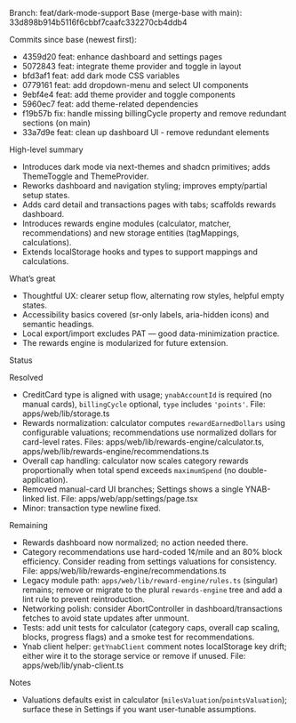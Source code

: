 Branch: feat/dark-mode-support
Base (merge-base with main): 33d898b914b5116f6cbbf7caafc332270cb4ddb4

Commits since base (newest first):
- 4359d20 feat: enhance dashboard and settings pages
- 5072843 feat: integrate theme provider and toggle in layout
- bfd3af1 feat: add dark mode CSS variables
- 0779161 feat: add dropdown-menu and select UI components
- 9ebf4e4 feat: add theme provider and toggle components
- 5960ec7 feat: add theme-related dependencies
- f19b57b fix: handle missing billingCycle property and remove redundant sections (on main)
- 33a7d9e feat: clean up dashboard UI - remove redundant elements

High-level summary
- Introduces dark mode via next-themes and shadcn primitives; adds ThemeToggle and ThemeProvider.
- Reworks dashboard and navigation styling; improves empty/partial setup states.
- Adds card detail and transactions pages with tabs; scaffolds rewards dashboard.
- Introduces rewards engine modules (calculator, matcher, recommendations) and new storage entities (tagMappings, calculations).
- Extends localStorage hooks and types to support mappings and calculations.

What’s great
- Thoughtful UX: clearer setup flow, alternating row styles, helpful empty states.
- Accessibility basics covered (sr-only labels, aria-hidden icons) and semantic headings.
- Local export/import excludes PAT — good data-minimization practice.
- The rewards engine is modularized for future extension.

Status

Resolved
- CreditCard type is aligned with usage; `ynabAccountId` is required (no manual cards), `billingCycle` optional, `type` includes `'points'`. File: apps/web/lib/storage.ts
- Rewards normalization: calculator computes `rewardEarnedDollars` using configurable valuations; recommendations use normalized dollars for card-level rates. Files: apps/web/lib/rewards-engine/calculator.ts, apps/web/lib/rewards-engine/recommendations.ts
- Overall cap handling: calculator now scales category rewards proportionally when total spend exceeds `maximumSpend` (no double-application).
- Removed manual-card UI branches; Settings shows a single YNAB-linked list. File: apps/web/app/settings/page.tsx
- Minor: transaction type newline fixed.

Remaining
- Rewards dashboard now normalized; no action needed there.
- Category recommendations use hard-coded 1¢/mile and an 80% block efficiency. Consider reading from settings valuations for consistency. File: apps/web/lib/rewards-engine/recommendations.ts
- Legacy module path: `apps/web/lib/reward-engine/rules.ts` (singular) remains; remove or migrate to the plural `rewards-engine` tree and add a lint rule to prevent reintroduction.
- Networking polish: consider AbortController in dashboard/transactions fetches to avoid state updates after unmount.
- Tests: add unit tests for calculator (category caps, overall cap scaling, blocks, progress flags) and a smoke test for recommendations.
- Ynab client helper: `getYnabClient` comment notes localStorage key drift; either wire it to the storage service or remove if unused. File: apps/web/lib/ynab-client.ts

Notes
- Valuations defaults exist in calculator (`milesValuation`/`pointsValuation`); surface these in Settings if you want user-tunable assumptions.
